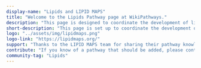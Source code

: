 ```yaml
---
display-name: "Lipids and LIPID MAPS"
title: "Welcome to the Lipids Pathway page at WikiPathways."
description: "This page is designed to coordinate the development of lipid pathways and gather the community interested in interactive lipid pathways. Lipids serve several important biological purposes, such as providing membrane structure, and signalling."
short-description: "This page is set up to coordinate the development of lipid pathways and gather the community interested in interactive lipid pathways. Lipids serve several important biological purposes, such as providing membrane structure, and signalling."
logo: "../assets/img/lipidmaps.png"
logo-link: "https://lipidmaps.org/"
support: "Thanks to the LIPID MAPS team for sharing their pathway knowledge through WikiPathways!"
contribute: "If you know of a pathway that should be added, please contact the administrator."
community-tag: "Lipids"
---
```

